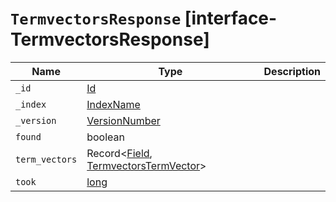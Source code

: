 # `TermvectorsResponse` [interface-TermvectorsResponse]

| Name | Type | Description |
| - | - | - |
| `_id` | [Id](./Id.md) | &nbsp; |
| `_index` | [IndexName](./IndexName.md) | &nbsp; |
| `_version` | [VersionNumber](./VersionNumber.md) | &nbsp; |
| `found` | boolean | &nbsp; |
| `term_vectors` | Record<[Field](./Field.md), [TermvectorsTermVector](./TermvectorsTermVector.md)> | &nbsp; |
| `took` | [long](./long.md) | &nbsp; |
